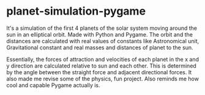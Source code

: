 # planet-simulation-pygame

It's a simulation of the first 4 planets of the solar system moving around the sun in an elliptical orbit. 
Made with Python and Pygame. 
The orbit and the distances are calculated with real values of constants like Astronomical unit, Gravitational constant and real masses and distances of planet to the sun. 

Essentially, the forces of attraction and velocities of each planet in the x and y direction are calculated relative to sun and each other. This is determined by the angle between the straight force and adjacent directional forces. 
It also made me revise some of the physics, fun project. Also reminds me how cool and capable Pygame actually is. 

